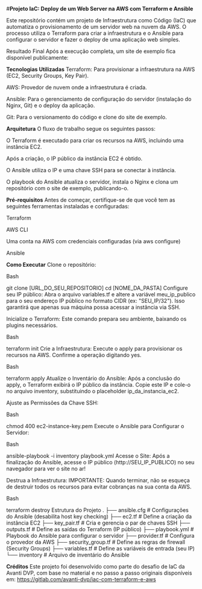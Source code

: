 #**Projeto IaC: Deploy de um Web Server na AWS com Terraform e Ansible**


Este repositório contém um projeto de Infraestrutura como Código (IaC) que automatiza o provisionamento de um servidor web na nuvem da AWS. O processo utiliza o Terraform para criar a infraestrutura e o Ansible para configurar o servidor e fazer o deploy de uma aplicação web simples.

Resultado Final
Após a execução completa, um site de exemplo fica disponível publicamente:

**Tecnologias Utilizadas**
Terraform: Para provisionar a infraestrutura na AWS (EC2, Security Groups, Key Pair).

AWS: Provedor de nuvem onde a infraestrutura é criada.

Ansible: Para o gerenciamento de configuração do servidor (instalação do Nginx, Git) e o deploy da aplicação.

Git: Para o versionamento do código e clone do site de exemplo.

**Arquitetura**
O fluxo de trabalho segue os seguintes passos:

O Terraform é executado para criar os recursos na AWS, incluindo uma instância EC2.

Após a criação, o IP público da instância EC2 é obtido.

O Ansible utiliza o IP e uma chave SSH para se conectar à instância.

O playbook do Ansible atualiza o servidor, instala o Nginx e clona um repositório com o site de exemplo, publicando-o.

**Pré-requisitos**
Antes de começar, certifique-se de que você tem as seguintes ferramentas instaladas e configuradas:

Terraform

AWS CLI

Uma conta na AWS com credenciais configuradas (via aws configure)

Ansible

**Como Executar**
Clone o repositório:

Bash

git clone [URL_DO_SEU_REPOSITORIO]
cd [NOME_DA_PASTA]
Configure seu IP público:
Abra o arquivo variables.tf e altere a variável meu_ip_publico para o seu endereço IP público no formato CIDR (ex: "SEU_IP/32"). Isso garantirá que apenas sua máquina possa acessar a instância via SSH.

Inicialize o Terraform:
Este comando prepara seu ambiente, baixando os plugins necessários.

Bash

terraform init
Crie a Infraestrutura:
Execute o apply para provisionar os recursos na AWS. Confirme a operação digitando yes.

Bash

terraform apply
Atualize o Inventário do Ansible:
Após a conclusão do apply, o Terraform exibirá o IP público da instância. Copie este IP e cole-o no arquivo inventory, substituindo o placeholder ip_da_instancia_ec2.

Ajuste as Permissões da Chave SSH:

Bash

chmod 400 ec2-instance-key.pem
Execute o Ansible para Configurar o Servidor:

Bash

ansible-playbook -i inventory playbook.yml
Acesse o Site:
Após a finalização do Ansible, acesse o IP público (http://SEU_IP_PUBLICO) no seu navegador para ver o site no ar!

Destrua a Infraestrutura:
IMPORTANTE: Quando terminar, não se esqueça de destruir todos os recursos para evitar cobranças na sua conta da AWS.

Bash

terraform destroy
Estrutura do Projeto
.
├── ansible.cfg             # Configurações do Ansible (desabilita host key checking)
├── ec2.tf                  # Define a criação da instância EC2
├── key_pair.tf             # Cria e gerencia o par de chaves SSH
├── outputs.tf              # Define as saídas do Terraform (IP público)
├── playbook.yml            # Playbook do Ansible para configurar o servidor
├── provider.tf             # Configura o provedor da AWS
├── security_group.tf       # Define as regras de firewall (Security Groups)
├── variables.tf            # Define as variáveis de entrada (seu IP)
└── inventory               # Arquivo de inventário do Ansible

**Créditos**
Este projeto foi desenvolvido como parte do desafio de IaC da Avanti DVP, com base no material e no passo a passo originais disponíveis em:
https://gitlab.com/avanti-dvp/iac-com-terraform-e-aws